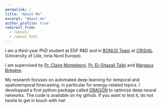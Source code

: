 ```yaml
---
permalink: /
title: "About Me"
excerpt: "About me"
author_profile: true
redirect_from: 
  - /about/
  - /about.html
---
```


I am a third-year PhD student at EDF R&D and in [BONUS Team](https://sites.google.com/view/bonus-research-group/) at [CRIStAL](https://www.cristal.univ-lille.fr/) (University of Lille, Inria Nord Europe).

I am supervised by [Pr. Claire Monteleoni](https://www.colorado.edu/faculty/claire-monteleoni/),  [Pr. El-Ghazali Talbi](https://www.cristal.univ-lille.fr/~talbi/) and [Margaux Brégère](https://margauxbregere.github.io/).

My research focuses on automated deep learning for temporal and spatiotemporal forecasting, in particular for energy-related topics. I developped a first python package called [DRAGON](https://dragon-tutorial.readthedocs.io/en/latest/) to optimize deep neural networks. The code is available on my github. If you want to test it, do not hesite to get in touch with me!
